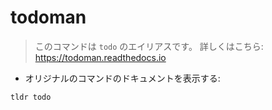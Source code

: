 # todoman

> このコマンドは `todo` のエイリアスです。
> 詳しくはこちら: <https://todoman.readthedocs.io>

- オリジナルのコマンドのドキュメントを表示する:

`tldr todo`

